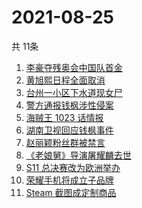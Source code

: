 # 2021-08-25
  共 11条

  <!-- BEGIN -->
  <!-- 最后更新时间:Wed Aug 25 2021 15:10:59 GMT+0000 (Coordinated Universal Time) -->
  1. [李豪夺残奥会中国队首金](https://www.zhihu.com/search?q=李豪)
1. [黄旭熙日程全面取消](https://www.zhihu.com/search?q=黄旭熙)
1. [台州一小区下水道现女尸 ](https://www.zhihu.com/search?q=台州女尸)
1. [警方通报钱枫涉性侵案](https://www.zhihu.com/search?q=钱枫)
1. [海贼王 1023 话情报](https://www.zhihu.com/search?q=海贼王)
1. [湖南卫视回应钱枫事件](https://www.zhihu.com/search?q=湖南卫视回应)
1. [赵丽颖粉丝群被禁言](https://www.zhihu.com/search?q=赵丽颖粉丝群)
1. [《老娘舅》导演屠耀麟去世](https://www.zhihu.com/search?q=屠耀麟)
1. [S11 总决赛改为欧洲举办](https://www.zhihu.com/search?q=s11全球总决赛)
1. [荣耀手机将成立子品牌](https://www.zhihu.com/search?q=星耀)
1. [Steam 截图成定制商品](https://www.zhihu.com/search?q=steam)
  <!-- END -->
  